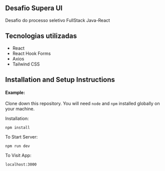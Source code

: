 ## Desafio Supera UI

Desafio do processo seletivo FullStack Java-React

## Tecnologias utilizadas

- React
- React Hook Forms
- Axios
- Tailwind CSS

## Installation and Setup Instructions

#### Example:  

Clone down this repository. You will need `node` and `npm` installed globally on your machine.  

Installation:

`npm install`  


To Start Server:

`npm run dev`  

To Visit App:

`localhost:3000`  